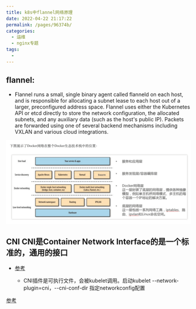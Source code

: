 ```yaml
---
title: k8s中flannel网络原理
date: 2022-04-22 21:17:22
permalink: /pages/96374b/
categories:
  - 运维
  - nginx专题
tags:
  - 
---
```



## flannel:
  * Flannel runs a small, single binary agent called flanneld on each host, and is responsible for allocating a subnet lease to each host out of a larger, preconfigured address space. Flannel uses either the Kubernetes API or etcd directly to store the network configuration, the allocated subnets, and any auxiliary data (such as the host's public IP). Packets are forwarded using one of several backend mechanisms including VXLAN and various cloud integrations.



<img src="./minilet/image-20220423050706651.png" alt="image-20220423050706651" style="zoom:80%;" />



## CNI CNI是Container Network Interface的是一个标准的，通用的接口
  * [参考](https://blog.csdn.net/zhonglinzhang/article/details/82697524) 
    
    * CNI插件是可执行文件，会被kubelet调用。启动kubelet --network-plugin=cni，--cni-conf-dir 指定networkconfig配置
    
    

[参考](https://www.kubernetes.org.cn/2059.html)


